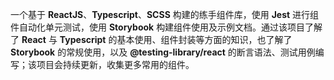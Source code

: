 一个基于 **ReactJS**、**Typescript**、**SCSS** 构建的练手组件库，使用 **Jest** 进行组件自动化单元测试，使用 **Storybook** 构建组件使用及示例文档。通过该项目了解了 **React** 与 **Typescript** 的基本使用、组件封装等方面的知识，也了解了 **Storybook** 的常规使用，以及 **@testing-library/react** 的断言语法、测试用例编写；该项目会持续更新，收集更多常用的组件。
